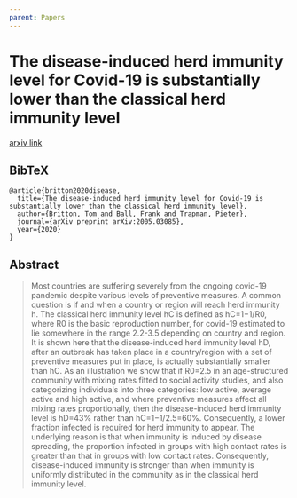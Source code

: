 ```yaml
---
parent: Papers
---
```


# The disease-induced herd immunity level for Covid-19 is substantially lower than the classical herd immunity level

[arxiv link](https://arxiv.org/abs/2005.03085)

## BibTeX
```
@article{britton2020disease,
  title={The disease-induced herd immunity level for Covid-19 is substantially lower than the classical herd immunity level},
  author={Britton, Tom and Ball, Frank and Trapman, Pieter},
  journal={arXiv preprint arXiv:2005.03085},
  year={2020}
}
```

## Abstract

> Most countries are suffering severely from the ongoing covid-19 pandemic despite various levels of preventive measures. A common question is if and when a country or region will reach herd immunity h. The classical herd immunity level hC is defined as hC=1−1/R0, where R0 is the basic reproduction number, for covid-19 estimated to lie somewhere in the range 2.2-3.5 depending on country and region. It is shown here that the disease-induced herd immunity level hD, after an outbreak has taken place in a country/region with a set of preventive measures put in place, is actually substantially smaller than hC. As an illustration we show that if R0=2.5 in an age-structured community with mixing rates fitted to social activity studies, and also categorizing individuals into three categories: low active, average active and high active, and where preventive measures affect all mixing rates proportionally, then the disease-induced herd immunity level is hD=43% rather than hC=1−1/2.5=60%. Consequently, a lower fraction infected is required for herd immunity to appear. The underlying reason is that when immunity is induced by disease spreading, the proportion infected in groups with high contact rates is greater than that in groups with low contact rates. Consequently, disease-induced immunity is stronger than when immunity is uniformly distributed in the community as in the classical herd immunity level. 
